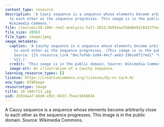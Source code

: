 ```yaml
---
content_type: resource
description: 'A Caucy sequence is a sequence whose elements become arbitrarily close
  to each other as the sequence progresses. This image is in the public domain. Source:
  Wikimedia Commons.'
file: /courses/18-100c-real-analysis-fall-2012/3b934aa7b6d8e92c843375ee21b68644_18-100cf12.jpg
file_size: 20563
file_type: image/jpeg
image_metadata:
  caption: 'A Cauchy sequence is a sequence whose elements become arbitrarily close
    to each other as the sequence progresses. (This image is in the public domain.
    Source: {{% resource_link "0ec7afeb-3a94-44cf-ae83-296ce0f17ed1" "Wikimedia Commons"
    %}}.)'
  credit: 'This image is in the public domain. Source: Wikimedia Commons.'
  image-alt: An illustration of a Cauchy sequence.
learning_resource_types: []
license: https://creativecommons.org/licenses/by-nc-sa/4.0/
ocw_type: OCWImage
resourcetype: Image
title: 18-100cf12.jpg
uid: 3b934aa7-b6d8-e92c-8433-75ee21b68644
---
```

A Caucy sequence is a sequence whose elements become arbitrarily close to each other as the sequence progresses. This image is in the public domain. Source: Wikimedia Commons.